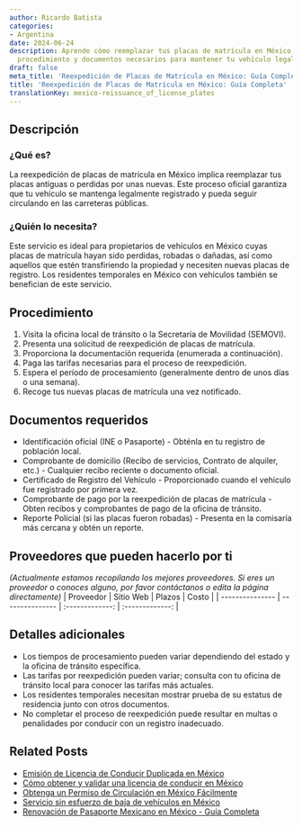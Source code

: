 ```yaml
---
author: Ricardo Batista
categories:
- Argentina
date: 2024-06-24
description: Aprende cómo reemplazar tus placas de matrícula en México, requisitos,
  procedimiento y documentos necesarios para mantener tu vehículo legalmente registrado.
draft: false
meta_title: 'Reexpedición de Placas de Matrícula en México: Guía Completa'
title: 'Reexpedición de Placas de Matrícula en México: Guía Completa'
translationKey: mexico-reissuance_of_license_plates
---
```



## Descripción
### ¿Qué es?
La reexpedición de placas de matrícula en México implica reemplazar tus placas antiguas o perdidas por unas nuevas. Este proceso oficial garantiza que tu vehículo se mantenga legalmente registrado y pueda seguir circulando en las carreteras públicas.

### ¿Quién lo necesita?
Este servicio es ideal para propietarios de vehículos en México cuyas placas de matrícula hayan sido perdidas, robadas o dañadas, así como aquellos que estén transfiriendo la propiedad y necesiten nuevas placas de registro. Los residentes temporales en México con vehículos también se benefician de este servicio.

## Procedimiento

1. Visita la oficina local de tránsito o la Secretaría de Movilidad (SEMOVI).
2. Presenta una solicitud de reexpedición de placas de matrícula.
3. Proporciona la documentación requerida (enumerada a continuación).
4. Paga las tarifas necesarias para el proceso de reexpedición.
5. Espera el período de procesamiento (generalmente dentro de unos días o una semana).
6. Recoge tus nuevas placas de matrícula una vez notificado.

## Documentos requeridos

- Identificación oficial (INE o Pasaporte) - Obténla en tu registro de población local.
- Comprobante de domicilio (Recibo de servicios, Contrato de alquiler, etc.) - Cualquier recibo reciente o documento oficial.
- Certificado de Registro del Vehículo - Proporcionado cuando el vehículo fue registrado por primera vez.
- Comprobante de pago por la reexpedición de placas de matrícula - Obten recibos y comprobantes de pago de la oficina de tránsito.
- Reporte Policial (si las placas fueron robadas) - Presenta en la comisaría más cercana y obtén un reporte.

## Proveedores que pueden hacerlo por ti
_(Actualmente estamos recopilando los mejores proveedores. Si eres un proveedor o conoces alguno, por favor contáctanos o edita la página directamente)_
| Proveedor        |     Sitio Web     |     Plazos    |       Costo     |
| --------------- | --------------- |  :-------------: | :-------------: |

## Detalles adicionales

- Los tiempos de procesamiento pueden variar dependiendo del estado y la oficina de tránsito específica.
- Las tarifas por reexpedición pueden variar; consulta con tu oficina de tránsito local para conocer las tarifas más actuales.
- Los residentes temporales necesitan mostrar prueba de su estatus de residencia junto con otros documentos.
- No completar el proceso de reexpedición puede resultar en multas o penalidades por conducir con un registro inadecuado.
## Related Posts

- [Emisión de Licencia de Conducir Duplicada en México](https://tramitit.com/es/guides/mexico/expedici%C3%B3n_de_duplicado_de_licencia_de_conducir/)
- [Cómo obtener y validar una licencia de conducir en México](https://tramitit.com/es/guides/mexico/licencia_de_conducir/)
- [Obtenga un Permiso de Circulación en México Fácilmente](https://tramitit.com/es/guides/mexico/permiso_de_circulaci%C3%B3n/)
- [Servicio sin esfuerzo de baja de vehículos en México](https://tramitit.com/es/guides/mexico/baja_de_veh%C3%ADculo/)
- [Renovación de Pasaporte Mexicano en México - Guía Completa](https://tramitit.com/es/guides/mexico/pasaporte_mexicano/)